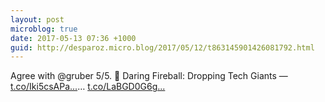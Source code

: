 ```yaml
---
layout: post
microblog: true
date: 2017-05-13 07:36 +1000
guid: http://desparoz.micro.blog/2017/05/12/t863145901426081792.html
---
```

Agree with @gruber 5/5. 🔗 Daring Fireball: Dropping Tech Giants — [t.co/Iki5csAPa...](https://t.co/Iki5csAPaO)… [t.co/LaBGD0G6g...](https://t.co/LaBGD0G6g9)
